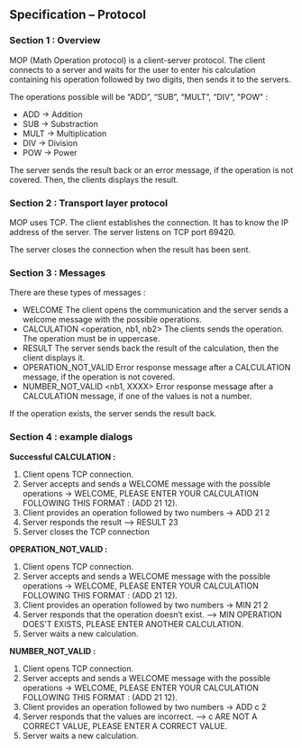 ## Specification – Protocol

### Section 1 : Overview

MOP (Math Operation protocol) is a client-server protocol. 
The client connects to a server and waits for the user to enter his calculation containing his operation followed by two digits, then sends it to the servers.

The operations possible will be “ADD”, “SUB”, “MULT”, “DIV”, "POW" :
-	ADD -> Addition
-	SUB -> Substraction
-	MULT -> Multiplication
-	DIV -> Division
-	POW -> Power

The server sends the result back or an error message, if the operation is not covered.
Then, the clients displays the result.

### Section 2 : Transport layer protocol

MOP uses TCP. The client establishes the connection. 
It has to know the IP address of the server. 
The server listens on TCP port 69420.

The server closes the connection when the result has been sent.

### Section 3 : Messages

There are these types of messages :
-	WELCOME
     The client opens the communication and the server sends a welcome message with the possible operations.
-	CALCULATION <operation, nb1, nb2>
     The clients sends the operation. The operation must be in uppercase.
-	RESULT <Number>
     The server sends back the result of the calculation, then the client displays it.
-	OPERATION_NOT_VALID <operation>
     Error response message after a CALCULATION message, if the operation is not covered.
-   NUMBER_NOT_VALID <nb1, XXXX>
     Error response message after a CALCULATION message, if one of the values is not a number.

If the operation exists, the server sends the result back.

### Section 4 : example dialogs

**Successful CALCULATION :**
1. Client opens TCP connection.
2. Server accepts and sends a WELCOME message with the possible operations -> WELCOME, PLEASE ENTER YOUR CALCULATION FOLLOWING THIS FORMAT : <OP> <NB1> <NB2> (ADD 21 12). 
3. Client provides an operation followed by two numbers -> ADD 21 2
4. Server responds the result --> RESULT 23
5. Server closes the TCP connection

**OPERATION_NOT_VALID :**
1. Client opens TCP connection.
2. Server accepts and sends a WELCOME message with the possible operations -> WELCOME, PLEASE ENTER YOUR CALCULATION FOLLOWING THIS FORMAT : <OP> <NB1> <NB2> (ADD 21 12).
3. Client provides an operation followed by two numbers -> MIN 21 2
4. Server responds that the operation doesn’t exist. --> MIN OPERATION DOES'T EXISTS, PLEASE ENTER ANOTHER CALCULATION.
5. Server waits a new calculation.

**NUMBER_NOT_VALID :**
1. Client opens TCP connection.
2. Server accepts and sends a WELCOME message with the possible operations -> WELCOME, PLEASE ENTER YOUR CALCULATION FOLLOWING THIS FORMAT : <OP> <NB1> <NB2> (ADD 21 12).
3. Client provides an operation followed by two numbers -> ADD c 2
4. Server responds that the values are incorrect. --> c ARE NOT A CORRECT VALUE, PLEASE ENTER A CORRECT VALUE.
5. Server waits a new calculation.



